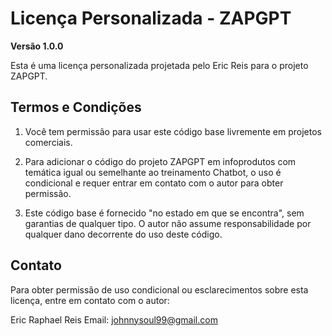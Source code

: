 # Licença Personalizada - ZAPGPT

**Versão 1.0.0**

Esta é uma licença personalizada projetada pelo Eric Reis para o projeto ZAPGPT.

## Termos e Condições

1. Você tem permissão para usar este código base livremente em projetos comerciais.

2. Para adicionar o código do projeto ZAPGPT em infoprodutos com temática igual ou semelhante ao treinamento Chatbot, o uso é condicional e requer entrar em contato com o autor para obter permissão.

3. Este código base é fornecido "no estado em que se encontra", sem garantias de qualquer tipo. O autor não assume responsabilidade por qualquer dano decorrente do uso deste código.

## Contato

Para obter permissão de uso condicional ou esclarecimentos sobre esta licença, entre em contato com o autor:

Eric Raphael Reis
Email: johnnysoul99@gmail.com